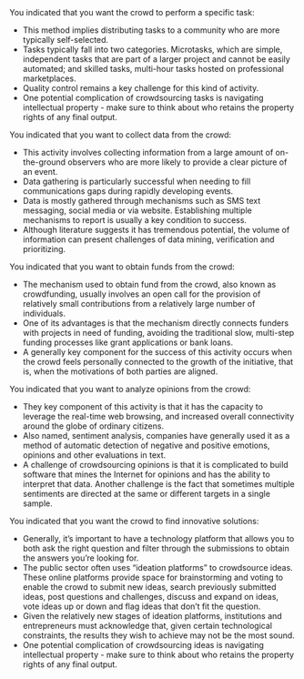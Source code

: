 <div id="1a" markdown="1">
You indicated that you want the crowd to perform a specific task: 

- This method implies distributing tasks to a community who are more typically self-selected. 
-  Tasks typically fall into two categories. Microtasks, which are simple, independent tasks that are part of a larger project and cannot be easily automated; and skilled tasks, multi-hour tasks hosted on professional marketplaces.
- Quality control remains a key challenge for this kind of activity.  
- One potential complication of crowdsourcing tasks is navigating intellectual property - make sure to think about who retains the property rights of any final output.
</div>

<div id="1b" markdown="1">
You indicated that you want to collect data from the crowd:

- This activity involves collecting information from a large amount of on-the-ground observers who are more likely to provide a clear picture of an event.
- Data gathering is particularly successful when needing to fill communications gaps during rapidly developing events.
- Data is mostly gathered through mechanisms such as SMS text messaging, social media or via website. Establishing multiple mechanisms to report is usually a key condition to success. 
- Although literature suggests it has tremendous potential, the volume of information can present challenges of data mining, verification and prioritizing.
</div>

<div id="1c" markdown="1">
You indicated that you want to obtain funds from the crowd:

- The mechanism used to obtain fund from the crowd, also known as crowdfunding, usually involves an open call for the provision of relatively small contributions from a relatively large number of individuals.
- One of its advantages is that the mechanism directly connects funders with projects in need of funding, avoiding the traditional slow, multi-step funding processes like grant applications or bank loans.
- A generally key component for the success of this activity occurs when the crowd feels personally connected to the growth of the initiative, that is, when the motivations of both parties are aligned.
</div>

<div id="1d" markdown="1">
You indicated that you want to analyze opinions from the crowd: 

- They key component of this activity is that it has the capacity to leverage the real-time web browsing, and increased overall connectivity around the globe of ordinary citizens.  
- Also named, sentiment analysis, companies have generally used it as a method of automatic detection of negative and positive emotions, opinions and other evaluations in text. 
- A challenge of crowdsourcing opinions is that it is complicated to build software that mines the Internet for opinions and has the ability to interpret that data.
Another challenge is the fact that sometimes multiple sentiments are directed at the same or different targets in a single sample.
</div>

<div id="1e" markdown="1">
You indicated that you want the crowd to find innovative solutions:

- Generally, it’s important to have a technology platform that allows you to both ask the right question and filter through the submissions to obtain the answers you’re looking for.
- The public sector often uses “ideation platforms” to crowdsource ideas. These online platforms provide space for brainstorming and voting to enable the crowd to submit new ideas, search previously submitted ideas, post questions and challenges, discuss and expand on ideas, vote ideas up or down and flag ideas that don’t fit the question. 
- Given the relatively new stages of ideation platforms, institutions and entrepreneurs must acknowledge that, given certain technological constraints, the results they wish to achieve may not be the most sound. 
- One potential complication of crowdsourcing ideas is navigating intellectual property - make sure to think about who retains the property rights of any final output.
</div>